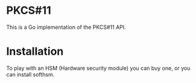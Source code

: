 # PKCS#11

This is a Go implementation of the PKCS#11 API.

# Installation

To play with an HSM (Hardware security module) you can buy one, or
you can install softhsm.
